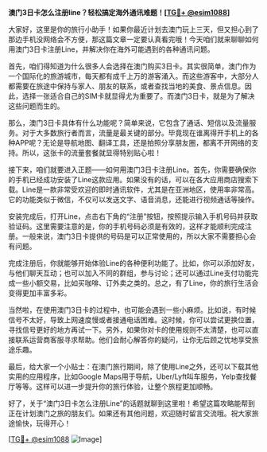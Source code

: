 **澳门3日卡怎么注册line？轻松搞定海外通讯难题！[[TG💪+ @esim1088](https://t.me/s/esim1088)]**

大家好，这里是你的旅行小助手！如果你最近计划去澳门玩上三天，但又担心到了那边手机没网络会不方便，那这篇文章一定要认真看完哦！今天咱们就来聊聊如何用澳门3日卡注册Line，并解决你在海外可能遇到的各种通讯问题。

首先，咱们得知道为什么很多人会选择在澳门购买3日卡。其实很简单，澳门作为一个国际化的旅游城市，每天都有成千上万的游客涌入。而这些游客中，大部分人都需要在旅途中保持与家人、朋友的联系，或者查找当地的美食、景点信息。因此，选择一张适合自己的SIM卡就显得尤为重要了。而澳门3日卡，就是为了解决这些问题而生的。

那么，澳门3日卡具体有什么功能呢？简单来说，它包含了通话、短信以及流量服务。对于大多数旅行者而言，流量是最关键的部分。毕竟现在谁离得开手机上的各种APP呢？无论是导航地图、翻译工具，还是拍照分享朋友圈，都离不开网络的支持。所以，这张卡的流量套餐就显得特别贴心啦！

接下来，咱们就要进入正题——如何用澳门3日卡注册Line。首先，你需要确保你的手机已经成功安装了Line这款应用。如果没有的话，可以在各大应用商店搜索下载。Line是一款非常受欢迎的即时通讯软件，尤其是在亚洲地区，使用率非常高。它的功能类似于微信，不仅可以发送文字、语音消息，还能进行视频通话等操作。

安装完成后，打开Line，点击右下角的“注册”按钮，按照提示输入手机号码并获取验证码。这里需要注意的是，你的手机号码必须是有效的，这样才能顺利完成注册。一般来说，澳门3日卡提供的号码是可以正常使用的，所以大家不需要担心会有问题。

完成注册后，你就能够开始体验Line的各种便利功能了。比如，你可以添加好友，与他们聊天互动；也可以加入不同的群组，参与讨论；还可以通过Line支付功能完成一些小额交易，比如买咖啡、订外卖之类的。总之，有了Line，你的旅行生活会变得更加丰富多彩。

当然啦，在使用澳门3日卡的过程中，也可能会遇到一些小麻烦。比如说，有时候信号不太好，导致上网速度慢或者接通电话困难。这时候，你可以尝试更换位置，寻找信号更好的地方再试一下。另外，如果你对卡的使用规则不太清楚，也可以直接联系运营商客服寻求帮助。他们会耐心解答你的疑问，让你无后顾之忧地享受旅途乐趣。

最后，给大家一个小贴士：在澳门旅行期间，除了使用Line之外，还可以下载其他实用的应用程序，比如Google Maps用于导航，Uber/Lyft叫车服务，Yelp查找餐厅等等。这样可以进一步提升你的旅行体验，让整个旅程更加顺畅。

好了，关于“澳门3日卡怎么注册Line”的话题就聊到这里啦！希望这篇攻略能帮到正在计划澳门之旅的朋友们。如果还有其他问题，欢迎随时留言交流哦。祝大家旅途愉快，玩得开心！

[[TG💪+ @esim1088](https://t.me/s/esim1088) ![Image](https://i.postimg.cc/4NQfJmqS/Snipaste-2025-05-13-00-14-12.png)]
